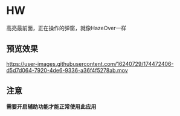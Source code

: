 # HW

高亮最前面，正在操作的弹窗，就像HazeOver一样

## 预览效果

https://user-images.githubusercontent.com/16240729/174472406-d5d7d064-7920-4de6-9336-a36f4f5278ab.mov

## 注意

**需要开启辅助功能才能正常使用此应用**




